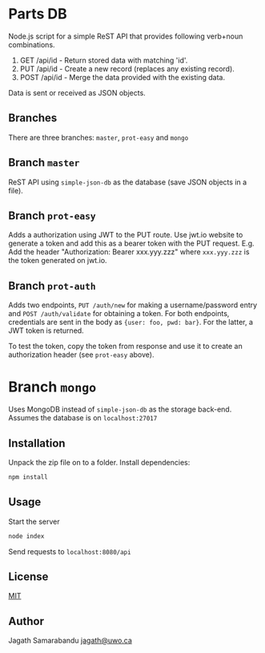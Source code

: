 # Parts DB

Node.js script for a simple ReST API that provides following verb+noun combinations.

1. GET /api/id - Return stored data with matching 'id'.
2. PUT /api/id - Create a new record (replaces any existing record).
3. POST /api/id - Merge the data provided with the existing data.

Data is sent or received as JSON objects.

## Branches

There are three branches: `master`, `prot-easy` and `mongo`

## Branch `master`

ReST API using `simple-json-db` as the database (save JSON objects in a file).

## Branch `prot-easy`

Adds a authorization using JWT to the PUT route. Use jwt.io website to generate a token and add this as a bearer token with the PUT request. E.g. Add the header "Authorization: Bearer xxx.yyy.zzz" where `xxx.yyy.zzz` is the token generated on jwt.io.

## Branch `prot-auth`

Adds two endpoints, `PUT /auth/new` for making a username/password entry and `POST /auth/validate` for obtaining a token. For both endpoints, credentials are sent in the body as `{user: foo, pwd: bar}`. For the latter, a JWT token is returned.

To test the token, copy the token from response and use it to create an authorization header (see `prot-easy` above).

# Branch `mongo`

Uses MongoDB instead of `simple-json-db` as the storage back-end. Assumes the database is on `localhost:27017` 

## Installation

Unpack the zip file on to a folder. Install dependencies:

```bash
npm install
```

## Usage

Start the server
```bash
node index
```

Send requests to `localhost:8080/api`

## License
[MIT](https://choosealicense.com/licenses/mit/)

## Author
Jagath Samarabandu <jagath@uwo.ca>

